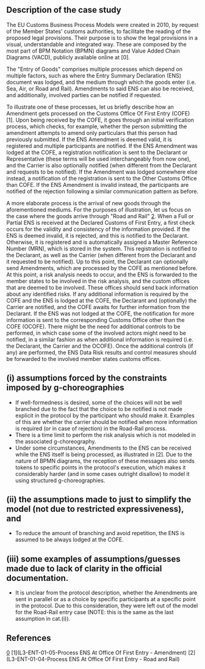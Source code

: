 Description of the case study
-----------------------------

The EU Customs Business Process Models were created in 2010, by request of the Member States' customs authorities, to facilitate the reading of the proposed legal provisions. Their purpose is to show the legal provisions in a visual, understandable and integrated way. These are composed by the most part of BPM Notation (BPMN) diagrams and Value Added Chain Diagrams (VACD), publicly available online at [0].

The "Entry of Goods" comprises multiple processes which depend on multiple factors, such as where the Entry Summary Declaration (ENS) document was lodged, and the medium through which the goods enter (i.e. Sea, Air, or Road and Rail). Amendments to said ENS can also be received, and additionally, involved parties can be notified if requested.

To illustrate one of these processes, let us briefly describe how an Amendment gets processed on the Customs Office Of First Entry (COFE) [1]. Upon being received by the COFE, it goes through an initial verification process, which checks, for example, whether the person submitting the amendment attempts to amend only particulars that this person had previously submitted. 
If the ENS Amendment is deemed valid, it is registered and multiple participants are notified. If the ENS Amendment was lodged at the COFE, a registration notification is sent to the Declarant or Representative (these terms will be used interchangeably from now one), and the Carrier is also optionally notified (when different from the Declarant and requests to be notified). If the Amendment was lodged somewhere else instead, a notification of the registration is sent to the Other Customs Office than COFE. If the ENS Amendment is invalid instead, the participants are notified of the rejection following a similar communication pattern as before. 

A more elaborate process is the arrival of new goods through the aforementioned mediums. For the purposes of illustration, let us focus on the case where the goods arrive through "Road and Rail" [2](). When a Full or Partial ENS is received at the Declared Customs of First Entry, a first check occurs for the validity and consistency of the information provided. If the ENS is deemed invalid, it is rejected, and this is notified to the Declarant. Otherwise, it is registered and is automatically assigned a Master Reference Number (MRN), which is stored in the system. This registration is notified to the Declarant, as well as the Carrier (when different from the Declarant and it requested to be notified). Up to this point, the Declarant can optionally send Amendments, which are processed by the COFE as mentioned before.
At this point, a risk analysis needs to occur, and the ENS is forwarded to the member states to be involved in the risk analysis, and the custom offices that are deemed to be involved. These offices should send back information about any identified risks.
If any additional information is required by the COFE and the ENS is lodged at the COFE, the Declarant and (optionally) the Carrier are notified, and the COFE awaits for further information from the Declarant. If the ENS was not lodged at the COFE, the notification for more information is sent to the corresponding Customs Office other than the COFE (OCOFE).
There might be the need for additional controls to be performed, in which case some of the involved actors might need to be notified, in a similar fashion as when additional information is required (i.e. the Declarant, the Carrier and the OCOFE).
Once the additional controls (if any) are performed, the ENS Data Risk results and control measures should be forwarded to the involved member states customs offices.

(i) assumptions forced by the constraints imposed
by g-choreographies 
-------------------------------------------------
* If well-formedness is desired, some of the choices will not be well branched 
due to the fact that the choice to be notified is not made explicit in the 
protocol by the participant who should make it. Examples of this are whether the 
carrier should be notified when more information is required (or in case of rejection)
in the Road-Rail process.
* There is a time limit to perform the risk analysis which is not modeled 
in the associated g-choreography.
* Under some circumstances, Amendments to the ENS can be received while the ENS itself is being processed, as illustrated in [2].
Due to the nature of BPMN diagrams, the reception of these messages also sends tokens to specific points in the protocol's execution, which makes it considerably
harder (and in some cases outright disallow) to model it using structured g-choreographies.


(ii) the assumptions made to just to simplify the
model (not due to restricted expressiveness), and 
-------------------------------------------------
* To reduce the amount of branching and avoid repetition, the ENS is assumed to be
always lodged at the COFE.


(iii) some examples of
assumptions/guesses made due to lack of clarity 
in the official documentation.
-------------------------------------------------
* It is unclear from the protocol description, whether the Amendments are sent in parallel or as a choice by specific participants at a specific point in the protocol.
Due to this consideration, they were left out of the model for the Road-Rail entry case (NOTE: this is the same as the last assumption in cat.(i)).


References
----------

[0](https://aris9.itsmtaxud.eu/businesspublisher/login.do?login=anonymous&password=anonymous)
[1](L3-ENT-01-05-Process ENS At Office Of First Entry - Amendment)
[2](L3-ENT-01-04-Process ENS At Office Of First Entry - Road and Rail)